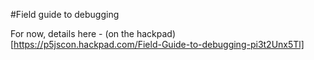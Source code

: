 #Field guide to debugging  


For now, details here - (on the hackpad)[https://p5jscon.hackpad.com/Field-Guide-to-debugging-pi3t2Unx5Tl]
